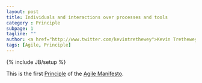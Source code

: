 ```yaml
---
layout: post
title: Individuals and interactions over processes and tools
category : Principle
subpage: 1
tagline: ""
author: <a href="http://www.twitter.com/kevintrethewey">Kevin Trethewey</a>
tags: [Agile, Principle]
---
```

{% include JB/setup %}

This is the first [Principle](/principles.html) of the [Agile Manifesto](/prototype/AgileManifesto/).